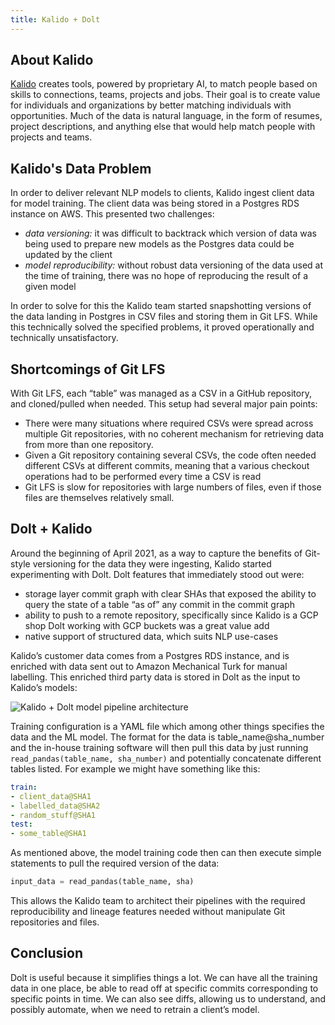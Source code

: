 ```yaml
---
title: Kalido + Dolt
---
```


## About Kalido
[Kalido](https://www.kalido.me/) creates tools, powered by proprietary AI, to match people based on skills to connections, teams, projects and jobs. Their goal is to create value for individuals and organizations by better matching individuals with opportunities. Much of the data is natural language, in the form of resumes, project descriptions, and anything else that would help match people with projects and teams.

## Kalido's Data Problem
In order to deliver relevant NLP models to clients, Kalido ingest client data for model training. The client data was being stored in a Postgres RDS instance on AWS. This presented two challenges:
- *data versioning:* it was difficult to backtrack which version of data was being used to prepare new models as the Postgres data could be updated by the client
- *model reproducibility:* without robust data versioning of the data used at the time of training, there was no hope of reproducing the result of a given model

In order to solve for this the Kalido team started snapshotting versions of the data landing in Postgres in CSV files and storing them in Git LFS. While this technically solved the specified problems, it proved operationally and technically unsatisfactory.

## Shortcomings of Git LFS
With Git LFS, each “table” was managed as a CSV in a GitHub repository, and cloned/pulled when needed. This setup had several major pain points:
- There were many situations where required CSVs were spread across multiple Git repositories, with no coherent mechanism for retrieving data from more than one repository.
- Given a Git repository containing several CSVs, the code often needed different CSVs at different commits, meaning that a various checkout operations had to be performed every time a CSV is read
- Git LFS is slow for repositories with large numbers of files, even if those files are themselves relatively small.

## Dolt + Kalido
Around the beginning of April 2021, as a way to capture the benefits of Git-style versioning for the data they were ingesting, Kalido started experimenting with Dolt. Dolt features that immediately stood out were:
- storage layer commit graph with clear SHAs that exposed the ability to query the state of a table “as of” any commit in the commit graph
- ability to push to a remote repository, specifically since Kalido is a GCP shop Dolt working with GCP buckets was a great value add
- native support of structured data, which suits NLP use-cases

Kalido’s customer data comes from a Postgres RDS instance, and is enriched with data sent out to Amazon Mechanical Turk for manual labelling. This enriched third party data is stored in Dolt as the input to Kalido’s models:

![Kalido + Dolt model pipeline architecture](../.gitbook/assets/kalido-dolt-architecture.png)

Training configuration is a YAML file which among other things specifies the data and the ML model. The format for the data is table_name@sha_number and the in-house training software will then pull this data by just running `read_pandas(table_name, sha_number)` and potentially concatenate different tables listed. For example we might have something like this:

```yaml
train:
- client_data@SHA1
- labelled_data@SHA2
- random_stuff@SHA1
test:
- some_table@SHA1
```

As mentioned above, the model training code then can then execute simple statements to pull the required version of the data:
```python
input_data = read_pandas(table_name, sha)
```

This allows the Kalido team to architect their pipelines with the required reproducibility and lineage features needed without manipulate Git repositories and files.

## Conclusion
Dolt is useful because it simplifies things a lot. We can have all the training data in one place, be able to read off at specific commits corresponding to specific points in time. We can also see diffs, allowing us to understand, and possibly automate, when we need to retrain a client’s model.
